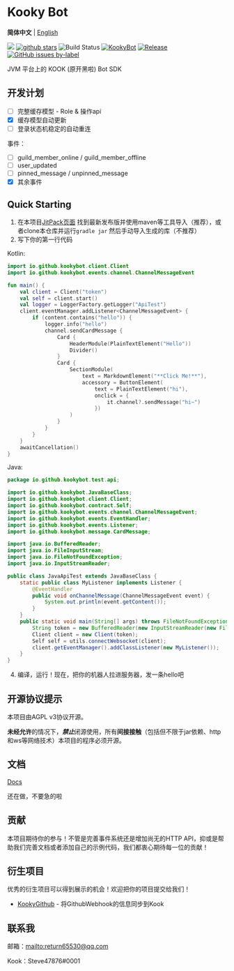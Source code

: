 # Kooky Bot

**简体中文** | [English](README_en.md)

[![](https://img.shields.io/github/contributors/KookyBot/KookyBot)](https://github.com/KookyBot/KookyBot/graphs/contributors)
[![github stars](https://img.shields.io/github/stars/KookyBot/KookyBot)](https://github.com/KookyBot/KookyBot/stargazers)
![Build Status](https://www.travis-ci.org/KookyBot/KookyBot.svg?branch=master)
[![KookyBot](https://www.kaiheila.cn/api/v3/badge/guild?guild_id=6435808750354421&style=3)](https://kaihei.co/wnWOP9)
[![Release](https://jitpack.io/v/KookyBot/KookyBot.svg)](https://jitpack.io/#KookyBot/KookyBot)
[![GitHub issues by-label](https://img.shields.io/github/issues/KookyBot/KookyBot)](https://github.com/KookyBot/KookyBot/issues?q=is%3Aissue+is%3Aopen)

JVM 平台上的 KOOK (原开黑啦) Bot SDK

## 开发计划

- [ ] 完整缓存模型 - Role & 操作api
- [x] 缓存模型自动更新
- [ ] 登录状态机稳定的自动重连

事件：

- [ ] guild_member_online / guild_member_offline
- [ ] user_updated
- [ ] pinned_message / unpinned_message
- [x] 其余事件

## Quick Starting

1. 在本项目[JitPack页面](https://jitpack.io/#KookyBot/KookyBot) 找到最新发布版并使用maven等工具导入（推荐），或者clone本仓库并运行`gradle jar`
   然后手动导入生成的库（不推荐）
2. 写下你的第一行代码

Kotlin:

```kotlin
import io.github.kookybot.client.Client
import io.github.kookybot.events.channel.ChannelMessageEvent

fun main() {
    val client = Client("token")
    val self = client.start()
    val logger = LoggerFactory.getLogger("ApiTest")
    client.eventManager.addListener<ChannelMessageEvent> {
        if (content.contains("hello")) {
            logger.info("hello")
            channel.sendCardMessage {
                Card {
                    HeaderModule(PlainTextElement("Hello"))
                    Divider()
                }
                Card {
                    SectionModule(
                        text = MarkdownElement("**Click Me!**"),
                        accessory = ButtonElement(
                            text = PlainTextElement("hi"),
                            onclick = {
                                it.channel?.sendMessage("hi~")
                            })
                    )
                }
            }
        }
    }
    awaitCancellation()
}
```

Java:

```java
package io.github.kookybot.test.api;

import io.github.kookybot.JavaBaseClass;
import io.github.kookybot.client.Client;
import io.github.kookybot.contract.Self;
import io.github.kookybot.events.channel.ChannelMessageEvent;
import io.github.kookybot.events.EventHandler;
import io.github.kookybot.events.Listener;
import io.github.kookybot.message.CardMessage;

import java.io.BufferedReader;
import java.io.FileInputStream;
import java.io.FileNotFoundException;
import java.io.InputStreamReader;

public class JavaApiTest extends JavaBaseClass {
    static public class MyListener implements Listener {
        @EventHandler
        public void onChannelMessage(ChannelMessageEvent event) {
            System.out.println(event.getContent());
        }
    }
    public static void main(String[] args) throws FileNotFoundException {
        String token = new BufferedReader(new InputStreamReader(new FileInputStream("data/token.txt"))).lines().toList().get(0);
        Client client = new Client(token);
        Self self = utils.connectWebsocket(client);
        client.getEventManager().addClassListener(new MyListener());
    }
}
```

4. 编译，运行！现在，把你的机器人拉进服务器，发一条hello吧

## 开源协议提示

本项目由AGPL v3协议开源。

**未经允许**的情况下，***禁止***闭源使用，所有**间接接触**（包括但不限于jar依赖、http和ws等网络技术）本项目的程序必须开源。

## 文档

[Docs](docs/zh-cn/index.md)

还在做，不要急的啦

## 贡献

本项目期待你的参与！不管是完善事件系统还是增加尚无的HTTP API，抑或是帮助我们完善文档或者添加自己的示例代码，我们都衷心期待每一位的贡献！

## 衍生项目

优秀的衍生项目可以得到展示的机会！欢迎把你的项目提交给我们！

- [KookyGithub](https://github.com/zly2006/KookyGithub) - 将GithubWebhook的信息同步到Kook

## 联系我

邮箱：<mailto:return65530@qq.com>

Kook：Steve47876#0001